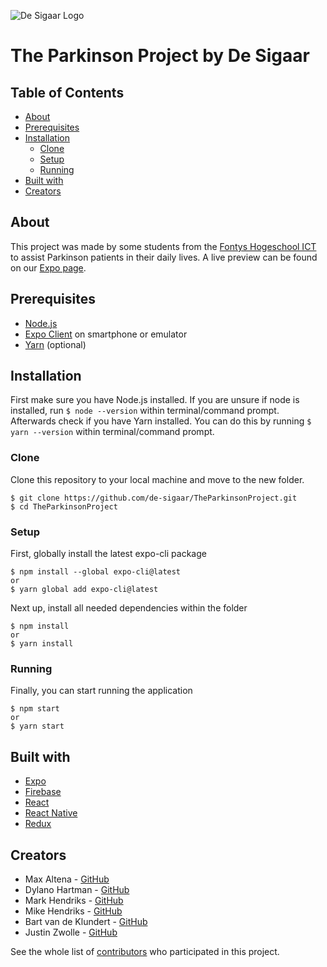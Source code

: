 ![De Sigaar Logo](https://i.gyazo.com/76ad66ff05366d426e1bd54de0a16b40.png)

# The Parkinson Project by De Sigaar

## Table of Contents

- [About](#about)
- [Prerequisites](#prerequisites)
- [Installation](#installation)
  - [Clone](#clone)
  - [Setup](#setup)
  - [Running](#running)
- [Built with](#built-with)
- [Creators](#creators)

## About

This project was made by some students from the [Fontys Hogeschool ICT](https://fontys.nl/hbo-ict/) to assist Parkinson patients in their daily lives.
A live preview can be found on our [Expo page](https://expo.io/@maxaltena/TheParkinsonProject).

## Prerequisites

- [Node.js](https://nodejs.org/)
- [Expo Client](https://expo.io/tools#client) on smartphone or emulator
- [Yarn](https://yarnpkg.com/) (optional)

## Installation

First make sure you have Node.js installed. If you are unsure if node is installed, run `$ node --version` within terminal/command prompt. Afterwards check if you have Yarn installed. You can do this by running `$ yarn --version` within terminal/command prompt.

### Clone

Clone this repository to your local machine and move to the new folder.

```
$ git clone https://github.com/de-sigaar/TheParkinsonProject.git
$ cd TheParkinsonProject
```

### Setup

First, globally install the latest expo-cli package

```
$ npm install --global expo-cli@latest
or
$ yarn global add expo-cli@latest
```

Next up, install all needed dependencies within the folder

```
$ npm install
or
$ yarn install
```

### Running

Finally, you can start running the application

```
$ npm start
or
$ yarn start
```

## Built with

- [Expo](https://expo.io/)
- [Firebase](https://firebase.google.com/)
- [React](https://reactjs.org/)
- [React Native](https://facebook.github.io/react-native/)
- [Redux](https://redux.js.org/)

## Creators

- Max Altena - [GitHub](https://github.com/MaxAltena)
- Dylano Hartman - [GitHub](https://github.com/DylanoH)
- Mark Hendriks - [GitHub](https://github.com/MariusHendriks)
- Mike Hendriks - [GitHub](https://github.com/mike-hendriks)
- Bart van de Klundert - [GitHub](https://github.com/Bartvdklu)
- Justin Zwolle - [GitHub](https://github.com/JustinZwolle)

See the whole list of [contributors](https://github.com/de-sigaar/TheParkinsonProject/contributors) who participated in this project.
